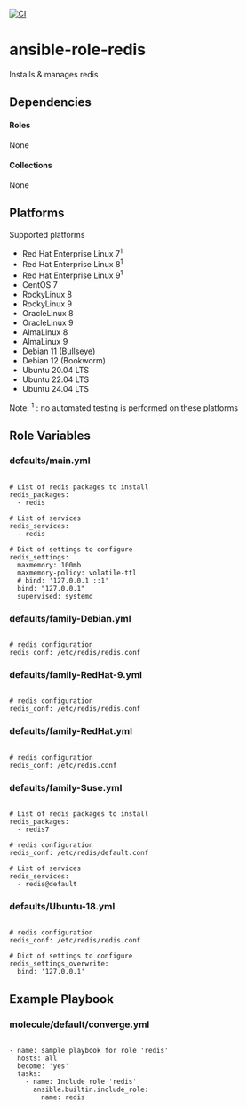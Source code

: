 [![CI](https://github.com/de-it-krachten/ansible-role-redis/workflows/CI/badge.svg?event=push)](https://github.com/de-it-krachten/ansible-role-redis/actions?query=workflow%3ACI)


# ansible-role-redis

Installs & manages redis



## Dependencies

#### Roles
None

#### Collections
None

## Platforms

Supported platforms

- Red Hat Enterprise Linux 7<sup>1</sup>
- Red Hat Enterprise Linux 8<sup>1</sup>
- Red Hat Enterprise Linux 9<sup>1</sup>
- CentOS 7
- RockyLinux 8
- RockyLinux 9
- OracleLinux 8
- OracleLinux 9
- AlmaLinux 8
- AlmaLinux 9
- Debian 11 (Bullseye)
- Debian 12 (Bookworm)
- Ubuntu 20.04 LTS
- Ubuntu 22.04 LTS
- Ubuntu 24.04 LTS

Note:
<sup>1</sup> : no automated testing is performed on these platforms

## Role Variables
### defaults/main.yml
<pre><code>
# List of redis packages to install
redis_packages:
  - redis

# List of services
redis_services:
  - redis

# Dict of settings to configure
redis_settings:
  maxmemory: 100mb
  maxmemory-policy: volatile-ttl
  # bind: '127.0.0.1 ::1'
  bind: "127.0.0.1"
  supervised: systemd
</pre></code>

### defaults/family-Debian.yml
<pre><code>
# redis configuration
redis_conf: /etc/redis/redis.conf
</pre></code>

### defaults/family-RedHat-9.yml
<pre><code>
# redis configuration
redis_conf: /etc/redis/redis.conf
</pre></code>

### defaults/family-RedHat.yml
<pre><code>
# redis configuration
redis_conf: /etc/redis.conf
</pre></code>

### defaults/family-Suse.yml
<pre><code>
# List of redis packages to install
redis_packages:
  - redis7

# redis configuration
redis_conf: /etc/redis/default.conf

# List of services
redis_services:
  - redis@default
</pre></code>

### defaults/Ubuntu-18.yml
<pre><code>
# redis configuration
redis_conf: /etc/redis/redis.conf

# Dict of settings to configure
redis_settings_overwrite:
  bind: '127.0.0.1'
</pre></code>




## Example Playbook
### molecule/default/converge.yml
<pre><code>
- name: sample playbook for role 'redis'
  hosts: all
  become: 'yes'
  tasks:
    - name: Include role 'redis'
      ansible.builtin.include_role:
        name: redis
</pre></code>
